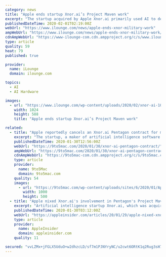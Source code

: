 ```yaml
---
category: news
title: "Apple ends startup Xnor.ai’s Project Maven work"
excerpt: "The startup acquired by Apple Xnor.ai primarily used AI to detect objects in images captured by the military surveillance drones. The company did develop some great tech – it was able to create a chip capable of human detection powered by a coin sized battery. The chip is reportedly so efficient that it could work for decades on a coin sized ..."
publishedDateTime: 2020-02-01T02:19:00Z
webUrl: "https://www.ilounge.com/news/apple-ends-xnor-military-work"
ampWebUrl: "https://www.ilounge.com/news/apple-ends-xnor-military-work/amp"
cdnAmpWebUrl: "https://www-ilounge-com.cdn.ampproject.org/c/s/www.ilounge.com/news/apple-ends-xnor-military-work/amp"
type: article
quality: 59
heat: 79
published: true

provider:
  name: iLounge
  domain: ilounge.com

topics:
  - AI
  - AI Hardware

images:
  - url: "https://www.ilounge.com/wp-content/uploads/2020/02/xnor-ai-1024x588.png"
    width: 1024
    height: 588
    title: "Apple ends startup Xnor.ai’s Project Maven work"

related:
  - title: "Apple reportedly cancels an Xnor.ai Pentagon contract for military drone work"
    excerpt: "The startup, a maker of artificial intelligence software called Xnor.AI, had been involved in Project Maven, an effort by the U.S. Department of Defense to use AI software to analyze imagery captured by military drones. Apple acquired Xnor.ai recently and decided to terminate the work, a person familiar with the matter said. As is usual with ..."
    publishedDateTime: 2020-01-30T12:56:00Z
    webUrl: "https://9to5mac.com/2020/01/30/xnor-ai-pentagon-contract/"
    ampWebUrl: "https://9to5mac.com/2020/01/30/xnor-ai-pentagon-contract/amp/"
    cdnAmpWebUrl: "https://9to5mac-com.cdn.ampproject.org/c/s/9to5mac.com/2020/01/30/xnor-ai-pentagon-contract/amp/"
    type: article
    provider:
      name: 9to5Mac
      domain: 9to5mac.com
    quality: 54
    images:
      - url: "https://9to5mac.com/wp-content/uploads/sites/6/2020/01/Apple-cancels-Xnor.ai-Pentagon-contract.jpg?quality=82&strip=all&w=1000"
        width: 1000
        height: 500
  - title: "Apple nixed Xnor.ai's involvement in Pentagon's Project Maven following acquisition"
    excerpt: "Artificial intelligence startup Xnor.ai, which was acquired by Apple in January, has reportedly pulled out of U.S. Department of Defense initiative Project Maven at the tech giant's command. Officially announced in 2017, Project Maven seeks to develop computer vision technologies capable of autonomously analyzing image data captured by military ..."
    publishedDateTime: 2020-01-30T03:12:00Z
    webUrl: "https://appleinsider.com/articles/20/01/29/apple-nixed-xnorais-involvement-in-pentagons-project-maven-following-acquisition"
    type: article
    provider:
      name: AppleInsider
      domain: appleinsider.com
    quality: 11

secured: "vvLZMx+jFGLX5UduO+w2dhzcLD/sf7m1PJNYryNC/u2cwt6ORtK1q2Rug3sH7lRvFRsEbRNeHnV73FaMRM4ZOoWqFRj7ZHefiJ0DrpuBRes7Z8+/TyvcNalgSeQPwtd3hfzdsi+D7D3/CnGT0uPEsVjFkmTKDDXJ1L229OReJfgnNF2QLPncKpD4Q6I5HmfPHcdLqc8t8r8K0xri5ugZ6i9JFDXUV+GbdLnj0+YbowdAdvT1OpZmbbbudZ/ZzXCvp/aK4/DoETjE5HEnRUxkxM4u+HmsC7B9hnwYuUdFneF3lZvbwrZjT7cjUTmdaTpZZesfOj8EvAzH4ZJlJ/HLv3rXzZaQiZU8Au/nyJbOu3E1xV2KpNbRDMLdkdH/d+42sSdJ2OZq7L+RaHicykRMPpTPjP8fQuCvWlUy+dm4Rrr0ogTzIipBTWg7eXu6zNtJ+9Tvr0Gd+HqyReWiZ3OlSn4uO6t42+1UyxEW/tEYEvo=;6fs2ghMXCNvmH/yUC6qn5g=="
---
```


